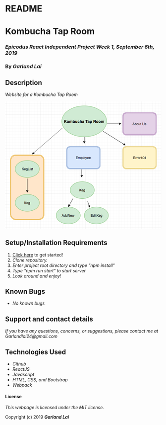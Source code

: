 # README
# Kombucha Tap Room

### _Epicodus React Independent Project Week 1, September 6th, 2019_

### By _*Garland Lai*_

## Description

_Website for a Kombucha Tap Room_

![Component Tree](/src/ComponentTree.png)

## Setup/Installation Requirements

1. [Click here](https://github.com/GarlandLai/Kombucha-Tap-Room.git) to get started!
2. _Clone repository._
3. _Enter project root directory and type "npm install"_
4. _Type "npm run start" to start server_
5. _Look around and enjoy!_

## Known Bugs

* _No known bugs_

## Support and contact details

_If you have any questions, concerns, or suggestions, please contact me at Garlandlai24@gmail.com_

## Technologies Used

* _Github_
* _ReactJS_
* _Javascript_
* _HTML, CSS, and Bootstrap_
* _Webpack_

#### License

*This webpage is licensed under the MIT license.*

Copyright (c) 2019 **_Garland Lai_**
